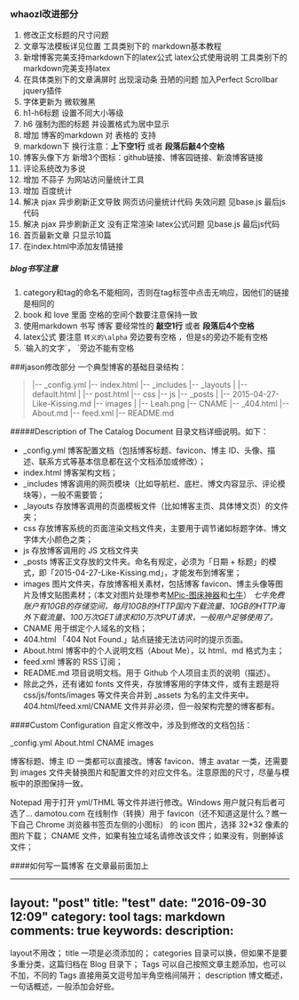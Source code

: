 ### whaozl改进部分
1. 修改正文标题的尺寸问题
2. 文章写法模板详见位置 工具类别下的 markdown基本教程
3. 新增博客完美支持markdown下的latex公式 latex公式使用说明 工具类别下的 markdown完美支持latex
4. 在具体类别下的文章满屏时 出现滚动条 丑陋的问题 加入Perfect Scrollbar jquery插件
5. 字体更新为 微软雅黑
6. h1-h6标题 设置不同大小等级
7. h6 强制为图的标题 并设置格式为居中显示
8. 增加 博客的markdown 对 表格的 支持
9. markdown下 换行注意：**上下空1行** 或者  **段落后敲4个空格**
10. 博客头像下方 新增3个图标：github链接、博客园链接、新浪博客链接
11. 评论系统改为多说
12. 增加 不蒜子 为网站访问量统计工具
13. 增加 百度统计
14. 解决 pjax 异步刷新正文导致 网页访问量统计代码 失效问题 见base.js 最后js代码
15. 解决 pjax 异步刷新正文 没有正常渲染 latex公式问题 见base.js 最后js代码
16. 首页最新文章 只显示10篇
17. 在index.html中添加友情链接

##### blog书写注意
1. category和tag的命名不能相同，否则在tag标签中点击无响应，因他们的链接是相同的
2. book 和 love 里面 空格的空间个数要注意保持一致
3. 使用markdown 书写 博客 要经常性的 **敲空1行** 或者 **段落后4个空格**
4. latex公式 要注意 `转义的\alpha` 旁边要有空格 ，但是`$`的旁边不能有空格
5. \`输入的文字\`， \`旁边不能有空格

###jason修改部分
一个典型博客的基础目录结构：
>|-- _config.yml
|-- index.html
|-- _includes
|-- _layouts
|   |-- default.html
|   |-- post.html
|-- css
|-- js
|-- _posts
|   |-- 2015-04-27-Like-Kissing.md
|-- images
|   |-- Leah.png
|-- CNAME
|-- _404.html
|-- About.md
|-- feed.xml
|-- README.md

#####Description of The Catalog Document
目录文档详细说明。如下：

- _config.yml 博客配置文档（包括博客标题、favicon、博主 ID、头像、描述、联系方式等基本信息都在这个文档添加或修改）；
- index.html 博客架构文档；
- _includes 博客调用的网页模块（比如导航栏、底栏、博文内容显示、评论模块等），一般不需要管；
- _layouts 存放博客调用的页面模板文件（比如博客主页、具体博文页）的文件夹；
- css 存放博客系统的页面渲染文档文件夹，主要用于调节诸如标题字体、博文字体大小颜色之类；
- js 存放博客调用的 JS 文档文件夹
- _posts 博客正文存放的文件夹。命名有规定，必须为「日期 + 标题」的模式，即「2015-04-27-Like-Kissing.md」，才能发布到博客里；
- images 图片文件夹，存放博客相关素材，包括博客 favicon、博主头像等图片及博文贴图素材；（本文对图片处理参考[MPic-图床神器](https://suoyo.github.io/2016/08/29/Use-QiNiu/)和[七牛](https://portal.qiniu.com/)）
_七牛免费账户有10GB的存储空间，每月10GB的HTTP国内下载流量、10GB的HTTP海外下载流量、100万次GET请求和10万次PUT请求，一般用户足够使用了。_
- CNAME 用于绑定个人域名的文档；
- 404.html 「404 Not Found.」站点链接无法访问时的提示页面。
- About.html 博客中的个人说明文档（About Me），以 html、md 格式为主；
- feed.xml 博客的 RSS 订阅；
- README.md 项目说明文档。用于 Github 个人项目主页的说明（描述）。
- 除此之外，还有诸如 fonts 文件夹，存放博客用的字体文件，或有主题是将 css/js/fonts/images 等文件夹合并到 _assets 为名的主文件夹中。404.html/feed.xml/CNAME 文件并非必须，但一般架构完整的博客都有。

####Custom Configuration
自定义修改中，涉及到修改的文档包括：

_config.yml
About.html
CNAME
images

博客标题、博主 ID 一类都可以直接改。博客 favicon、博主 avatar 一类，还需要到 images 文件夹替换图片和配置文件的对应文件名。注意原图的尺寸，尽量与模板中的原图保持一致。

Notepad 用于打开 yml/THML 等文件并进行修改。Windows 用户就只有后者可选了…
damotou.com 在线制作（转换）用于 favicon（还不知道这是什么？瞧一下自己 Chrome 浏览器书签页左侧的小图标） 的 icon 图片，选择 32*32 像素的图片下载；
CNAME 文件，如果有独立域名请修改该文件；如果没有，则删掉该文件；

####如何写一篇博客
在文章最前面加上

---
layout: "post"
title: "test"
date: "2016-09-30 12:09"
category: tool
tags: markdown
comments: true
keywords:
description:
---

layout不用改；
title 一项是必须添加的；
categories 目录可以换，但如果不是要多重分类，这篇归档在 Blog 目录下；
Tags 可以自己按照文章主题添加，也可以不加，不同的 Tags 直接用英文逗号加半角空格间隔开；
description 博文概述，一句话概述，一般添加会好些。

